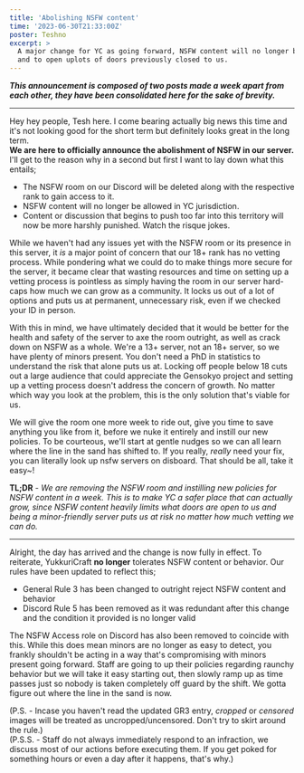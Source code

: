 ```yaml
---
title: 'Abolishing NSFW content'
time: '2023-06-30T21:33:00Z'
poster: Teshno
excerpt: > 
  A major change for YC as going forward, NSFW content will no longer be allowed. This is both for the safety of our users
  and to open uplots of doors previously closed to us.
---
```


***This announcement is composed of two posts made a week apart from each other, they have been consolidated here for the
sake of brevity.***

---

Hey hey people, Tesh here. I come bearing actually big news this time and it's not looking good for the short term but
definitely looks great in the long term.  
**We are here to officially announce the abolishment of NSFW in our server.** I'll get to the reason why in a second
but first I want to lay down what this entails;
* The NSFW room on our Discord will be deleted along with the respective rank to gain access to it.
* NSFW content will no longer be allowed in YC jurisdiction.
* Content or discussion that begins to push too far into this territory will now be more harshly punished. Watch the
risque jokes.

While we haven't had any issues yet with the NSFW room or its presence in this server, it *is* a major point of concern
that our 18+ rank has no vetting process. While pondering what we could do to make things more secure for the server, it
became clear that wasting resources and time on setting up a vetting process is pointless as simply having the room in our
server hard-caps how much we can grow as a community. It locks us out of a lot of options and puts us at permanent,
unnecessary risk, even if we checked your ID in person.

With this in mind, we have ultimately decided that it would be better for the health and safety of the server to axe the
room outright, as well as crack down on NSFW as a whole. We're a 13+ server, not an 18+ server, so we have plenty of minors
present. You don't need a PhD in statistics to understand the risk that alone puts us at. Locking off people below 18 cuts
out a large audience that could appreciate the Gensokyo project and setting up a vetting process doesn't address the concern
of growth. No matter which way you look at the problem, this is the only solution that's viable for us.

We will give the room one more week to ride out, give you time to save anything you like from it, before we nuke it entirely
and instill our new policies. To be courteous, we'll start at gentle nudges so we can all learn where the line in the sand
has shifted to. If you really, *really* need your fix, you can literally look up nsfw servers on disboard. That should be
all, take it easy~!

**TL;DR** - *We are removing the NSFW room and instilling new policies for NSFW content in a week. This is to make YC a
safer place that can actually grow, since NSFW content heavily limits what doors are open to us and being a minor-friendly
server puts us at risk no matter how much vetting we can do.*

---

Alright, the day has arrived and the change is now fully in effect. To reiterate, YukkuriCraft **no longer** tolerates NSFW
content or behavior. Our rules have been updated to reflect this;
* General Rule 3 has been changed to outright reject NSFW content and behavior
* Discord Rule 5 has been removed as it was redundant after this change and the condition it provided is no longer valid

The NSFW Access role on Discord has also been removed to coincide with this. While this does mean minors are no longer as
easy to detect, you frankly shouldn't be acting in a way that's compromising with minors present going forward. Staff are
going to up their policies regarding raunchy behavior but we will take it easy starting out, then slowly ramp up as time
passes just so nobody is taken completely off guard by the shift. We gotta figure out where the line in the sand is now.

(P.S. - Incase you haven't read the updated GR3 entry, *cropped* or *censored* images will be treated as
uncropped/uncensored. Don't try to skirt around the rule.)  
(P.S.S. - Staff do not always immediately respond to an infraction, we discuss most of our actions before executing them.
If you get poked for something hours or even a day after it happens, that's why.) 
